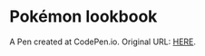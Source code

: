 # Pokémon lookbook


 A Pen created at CodePen.io. Original URL: [HERE](https://codepen.io/notindre/pen/dyooYBb).

 
